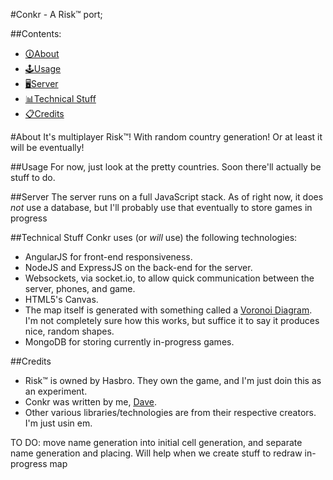 #Conkr - A Risk™ port;

##Contents: 
 - [&#128712;About](#about)
 - [&#128377;Usage](#usage)
 - [&#128421;Server](#server)
 - [&#128202;Technical Stuff](#technical-stuff)
 - [&#128203;Credits](#credits)

#About
It's multiplayer Risk™! With random country generation! Or at least it will be eventually!

##Usage
For now, just look at the pretty countries. Soon there'll actually be stuff to do.

##Server
The server runs on a full JavaScript stack. As of right now, it does *not* use a database, but I'll probably use that eventually to store games in progress

##Technical Stuff
Conkr uses (or *will* use) the following technologies:

 - AngularJS for front-end responsiveness.
 - NodeJS and ExpressJS on the back-end for the server.
 - Websockets, via socket.io, to allow quick communication between the server, phones, and game.
 - HTML5's Canvas.
 - The map itself is generated with something called a [Voronoi Diagram](https://en.wikipedia.org/wiki/Voronoi_diagram). I'm not completely sure how this works, but suffice it to say it produces nice, random shapes.
 - MongoDB for storing currently in-progress games.

##Credits
 - Risk™ is owned by Hasbro. They own the game, and I'm just doin this as an experiment.
 - Conkr was written by me, [Dave](https://github.com/Newms34). 
 - Other various libraries/technologies are from their respective creators. I'm just usin em.

TO DO: move name generation into initial cell generation, and separate name generation and placing. Will help when we create stuff to redraw in-progress map